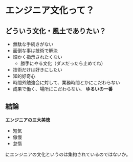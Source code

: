 # エンジニア文化って？

## どういう文化・風土でありたい？

- 無駄な手続きがない
- 面倒な事は技術で解決
- 細かく指示されたくない
    - 勝手にやる文化（ダメだったら止めてね）
- 技術だけは好きにしたい
- 知的好奇心
- 時間外勉強会に対して、業務時間とかにこだわらない
- 成果で働く、場所にこだわらない、 **ゆるいの一番**

## 結論

**エンジニアの三大美徳**

- 短気
- 傲慢
- 怠惰

にエンジニアの文化というのは集約されているのではないか。
